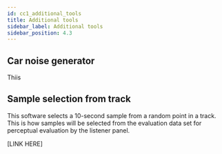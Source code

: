 ```yaml
---
id: cc1_additional_tools
title: Additional tools
sidebar_label: Additional tools
sidebar_position: 4.3
---
```



## Car noise generator

Thiis 


## Sample selection from track

This software selects a 10-second sample from a random point in a track. This is how samples will be selected from the evaluation data set for perceptual evaluation by the listener panel.

[LINK HERE]



